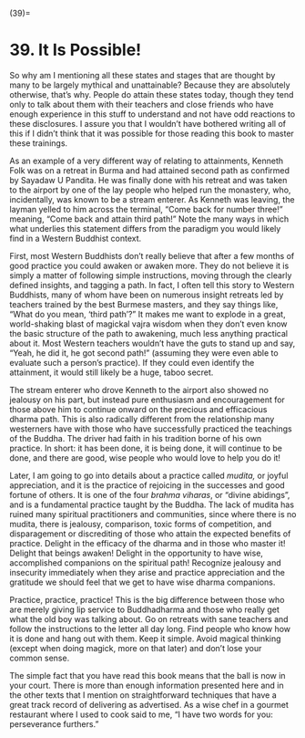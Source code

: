 

(39)=

# 39. It Is Possible!



So why am I mentioning all these states and stages that are thought by many to be largely mythical and unattainable? Because they are absolutely otherwise, that’s why. People do attain these states today, though they tend only to talk about them with their teachers and close friends who have enough experience in this stuff to understand and not have odd reactions to these disclosures. I assure you that I wouldn’t have bothered writing all of this if I didn’t think that it was possible for those reading this book to master these trainings.

As an example of a very different way of relating to attainments, Kenneth Folk was on a retreat in Burma and had attained second path as confirmed by Sayadaw U Pandita. He was finally done with his retreat and was taken to the airport by one of the lay people who helped run the monastery, who, incidentally, was known to be a stream enterer. As Kenneth was leaving, the layman yelled to him across the terminal, “Come back for number three!” meaning, “Come back and attain third path!” Note the many ways in which what underlies this statement differs from the paradigm you would likely find in a Western Buddhist context.

First, most Western Buddhists don’t really believe that after a few months of good practice you could awaken or awaken more. They do not believe it is simply a matter of following simple instructions, moving through the clearly defined insights, and tagging a path. In fact, I often tell this story to Western Buddhists, many of whom have been on numerous insight retreats led by teachers trained by the best Burmese masters, and they say things like, “What do you mean, ‘third path’?” It makes me want to explode in a great, world-shaking blast of magickal vajra wisdom when they don’t even know the basic structure of the path to awakening, much less anything practical about it. Most Western teachers wouldn’t have the guts to stand up and say, “Yeah, he did it, he got second path!” (assuming they were even able to evaluate such a person’s practice). If they could even identify the attainment, it would still likely be a huge, taboo secret.

The stream enterer who drove Kenneth to the airport also showed no jealousy on his part, but instead pure enthusiasm and encouragement for those above him to continue onward on the precious and efficacious dharma path. This is also radically different from the relationship many westerners have with those who have successfully practiced the teachings of the Buddha. The driver had faith in his tradition borne of his own practice. In short: it has been done, it is being done, it will continue to be done, and there are good, wise people who would love to help you do it!

Later, I am going to go into details about a practice called *mudita,* or joyful appreciation, and it is the practice of rejoicing in the successes and good fortune of others. It is one of the four *brahma viharas*, or “divine abidings”, and is a fundamental practice taught by the Buddha. The lack of mudita has ruined many spiritual practitioners and communities, since where there is no mudita, there is jealousy, comparison, toxic forms of competition, and disparagement or discrediting of those who attain the expected benefits of practice. Delight in the efficacy of the dharma and in those who master it! Delight that beings awaken! Delight in the opportunity to have wise, accomplished companions on the spiritual path! Recognize jealousy and insecurity immediately when they arise and practice appreciation and the gratitude we should feel that we get to have wise dharma companions.

Practice, practice, practice! This is the big difference between those who are merely giving lip service to Buddhadharma and those who really get what the old boy was talking about. Go on retreats with sane teachers and follow the instructions to the letter all day long. Find people who know how it is done and hang out with them. Keep it simple. Avoid magical thinking (except when doing magick, more on that later) and don’t lose your common sense.

The simple fact that you have read this book means that the ball is now in your court. There is more than enough information presented here and in the other texts that I mention on straightforward techniques that have a great track record of delivering as advertised. As a wise chef in a gourmet restaurant where I used to cook said to me, “I have two words for you: perseverance furthers.”